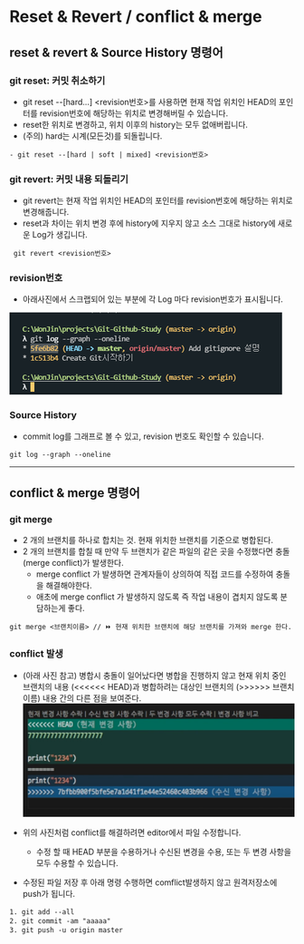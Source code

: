 # Reset & Revert / conflict & merge

## reset & revert & Source History 명령어

### git reset: 커밋 취소하기

- git reset --[hard...] <revision번호>를 사용하면 현재 작업 위치인 HEAD의 포인터를 revision번호에 해당하는 위치로 변경해버릴 수 있습니다.
- reset한 위치로 변경하고, 위치 이후의 history는 모두 없애버립니다.
- (주의) hard는 시계(모든것)를 되돌립니다.

```
- git reset --[hard | soft | mixed] <revision번호>
```

### git revert: 커밋 내용 되돌리기

- git revert는 현재 작업 위치인 HEAD의 포인터를 revision번호에 해당하는 위치로 변경해줍니다.
- reset과 차이는 위치 변경 후에 history에 지우지 않고 소스 그대로 history에 새로운 Log가 생깁니다.

```
 git revert <revision번호>
```

### revision번호

- 아래사진에서 스크랩되어 있는 부분에 각 Log 마다 revision번호가 표시됩니다.

![](../img/revision.PNG)

### Source History

- commit log를 그래프로 볼 수 있고, revision 번호도 확인할 수 있습니다.

```
git log --graph --oneline
```

---

## conflict & merge 명령어

### git merge

- 2 개의 브랜치를 하나로 합치는 것. 현재 위치한 브랜치를 기준으로 병합된다.
- 2 개의 브랜치를 합칠 때 만약 두 브랜치가 같은 파일의 같은 곳을 수정했다면 충돌(merge conflict)가 발생한다.
  - merge conflict 가 발생하면 관계자들이 상의하여 직접 코드를 수정하여 충돌을 해결해야한다.
  - 애초에 merge conflict 가 발생하지 않도록 즉 작업 내용이 겹치지 않도록 분담하는게 좋다.

```
git merge <브랜치이름> // ⏩ 현재 위치한 브랜치에 해당 브랜치를 가져와 merge 한다.
```

### conflict 발생

- (아래 사진 참고) 병합시 충돌이 일어났다면 병합을 진행하지 않고 현재 위치 중인 브랜치의 내용 (<<<<<< HEAD)과 병합하려는 대상인 브랜치의 (>>>>>> 브랜치이름) 내용 간의 다른 점을 보여준다.
  ![conflict](../img/conflict.PNG)

- 위의 사진처럼 conflict를 해결하려면 editor에서 파일 수정합니다.

  - 수정 할 때 HEAD 부분을 수용하거나 수신된 변경을 수용, 또는 두 변경 사항을 모두 수용할 수 있습니다.

- 수정된 파일 저장 후 아래 명령 수행하면 comflict발생하지 않고 원격저장소에 push가 됩니다.

```
1. git add --all
2. git commit -am "aaaaa"
3. git push -u origin master
```
